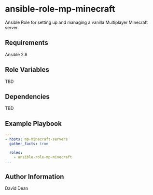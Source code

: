 # ansible-role-mp-minecraft

Ansible Role for setting up and managing a vanilla Multiplayer Minecraft server.


## Requirements

Ansible 2.8


## Role Variables

TBD


## Dependencies

TBD


## Example Playbook

```yaml
---
- hosts: mp-minecraft-servers
  gather_facts: true

  roles:
    - ansible-role-mp-minecraft
...
```


## Author Information

David Dean
